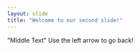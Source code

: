 ```yaml
---
layout: slide
title: "Welcome to our second slide!"
---
```

"Middle Text"
Use the left arrow to go back!
